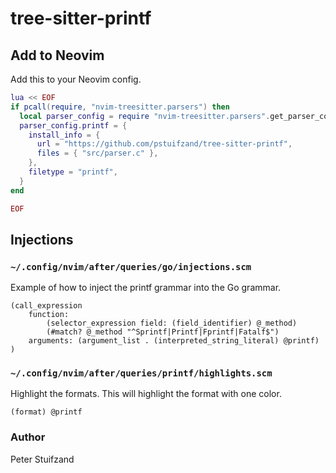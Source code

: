 # tree-sitter-printf

## Add to Neovim

Add this to your Neovim config.

```lua
lua << EOF
if pcall(require, "nvim-treesitter.parsers") then
  local parser_config = require "nvim-treesitter.parsers".get_parser_configs()
  parser_config.printf = {
    install_info = {
      url = "https://github.com/pstuifzand/tree-sitter-printf",
      files = { "src/parser.c" },
    },
    filetype = "printf",
  }
end

EOF
```

## Injections

### `~/.config/nvim/after/queries/go/injections.scm`

Example of how to inject the printf grammar into the Go grammar.

```tree-sitter
(call_expression
    function:
        (selector_expression field: (field_identifier) @_method)
        (#match? @_method "^Sprintf|Printf|Fprintf|Fatalf$")
    arguments: (argument_list . (interpreted_string_literal) @printf)
)
```

### `~/.config/nvim/after/queries/printf/highlights.scm`

Highlight the formats. This will highlight the format with one color.

```tree-sitter
(format) @printf
```

### Author

Peter Stuifzand
